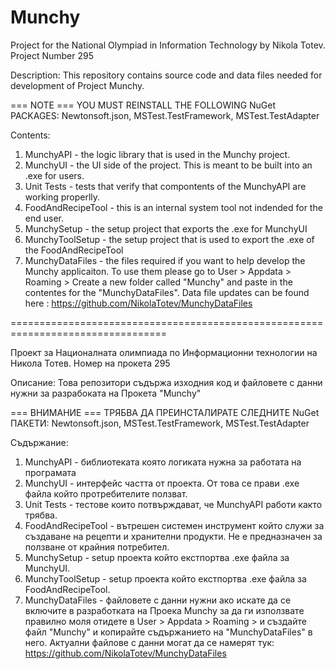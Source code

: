 # Munchy
Project for the National Olympiad in Information Technology by Nikola Totev. Project Number 295

Description: This repository contains source code and data files needed for development of Project Munchy.

=== NOTE === YOU MUST REINSTALL THE FOLLOWING NuGet PACKAGES: Newtonsoft.json, MSTest.TestFramework, MSTest.TestAdapter

Contents: 
1. MunchyAPI - the logic library that is used in the Munchy project.
2. MunchyUI - the UI side of the project. This is meant to be built into an .exe for users.
3. Unit Tests - tests that verify that compontents of the MunchyAPI are working properlly.
4. FoodAndRecipeTool - this is an internal system tool not indended for the end user.
5. MunchySetup - the setup project that exports the .exe for MunchyUI
6. MunchyToolSetup - the setup project that is used to export the .exe of the FoodAndRecipeTool
7. MunchyDataFiles - the files required if you want to help develop the Munchy applicaiton. To use them please go to User > Appdata > Roaming > Create a new folder called "Munchy" and paste in the contentes for the "MunchyDataFiles". Data file updates can be found here : https://github.com/NikolaTotev/MunchyDataFiles

=================================================================================

Проект за Националната олимпиада по Информационни технологии на Никола Тотев. Номер на прокета 295

Описание: Това репозитори съдържа изходния код и файловете с данни нужни за разрабоката на Прокета "Munchy"

=== ВНИМАНИЕ === ТРЯБВА ДА ПРЕИНСТАЛИРАТЕ СЛЕДНИТЕ NuGet ПАКЕТИ: Newtonsoft.json, MSTest.TestFramework, MSTest.TestAdapter

Съдържание: 
1. MunchyAPI - библиотеката която логиката нужна за работата на програмата
2. MunchyUI - интерфейс частта от проекта. От  това се прави .exe файла който протребителите ползват.
3. Unit Tests - тестове които потвърждават, че MunchyAPI работи както трябва.
4. FoodAndRecipeTool - вътрешен системен инструмент който служи за създаване на рецепти и хранителни продукти. Не е предназначен за ползване от крайния потребител.
5. MunchySetup - setup проекта който екстпортва .ехе файла за MunchyUI.
6. MunchyToolSetup - setup проекта който екстпортва .ехе файла за FoodAndRecipeTool.
7. MunchyDataFiles - файловете с данни нужни ако искате да се включите в разработката на Проека Munchy за да ги използвате правилно моля отидете в User > Appdata > Roaming > и създайте файл "Munchy" и копирайте съдържанието на  "MunchyDataFiles" в него. Актуални файлове с данни могат да се намерят тук:  https://github.com/NikolaTotev/MunchyDataFiles

